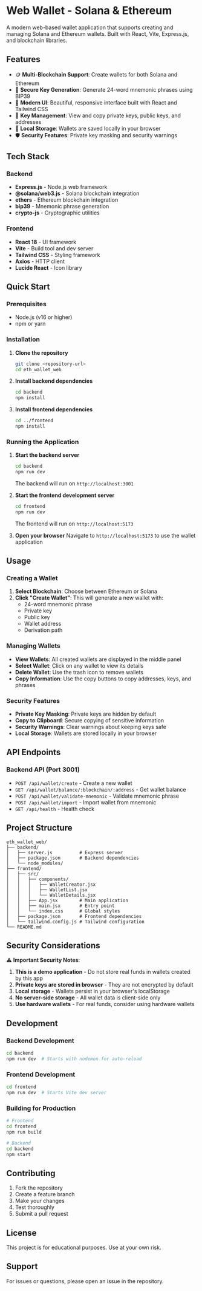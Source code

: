 # Web Wallet - Solana & Ethereum

A modern web-based wallet application that supports creating and managing Solana and Ethereum wallets. Built with React, Vite, Express.js, and blockchain libraries.

## Features

- 🪙 **Multi-Blockchain Support**: Create wallets for both Solana and Ethereum
- 🔐 **Secure Key Generation**: Generate 24-word mnemonic phrases using BIP39
- 📱 **Modern UI**: Beautiful, responsive interface built with React and Tailwind CSS
- 🔑 **Key Management**: View and copy private keys, public keys, and addresses
- 💾 **Local Storage**: Wallets are saved locally in your browser
- 🛡️ **Security Features**: Private key masking and security warnings

## Tech Stack

### Backend

- **Express.js** - Node.js web framework
- **@solana/web3.js** - Solana blockchain integration
- **ethers** - Ethereum blockchain integration
- **bip39** - Mnemonic phrase generation
- **crypto-js** - Cryptographic utilities

### Frontend

- **React 18** - UI framework
- **Vite** - Build tool and dev server
- **Tailwind CSS** - Styling framework
- **Axios** - HTTP client
- **Lucide React** - Icon library

## Quick Start

### Prerequisites

- Node.js (v16 or higher)
- npm or yarn

### Installation

1. **Clone the repository**

   ```bash
   git clone <repository-url>
   cd eth_wallet_web
   ```

2. **Install backend dependencies**

   ```bash
   cd backend
   npm install
   ```

3. **Install frontend dependencies**
   ```bash
   cd ../frontend
   npm install
   ```

### Running the Application

1. **Start the backend server**

   ```bash
   cd backend
   npm run dev
   ```

   The backend will run on `http://localhost:3001`

2. **Start the frontend development server**

   ```bash
   cd frontend
   npm run dev
   ```

   The frontend will run on `http://localhost:5173`

3. **Open your browser**
   Navigate to `http://localhost:5173` to use the wallet application

## Usage

### Creating a Wallet

1. **Select Blockchain**: Choose between Ethereum or Solana
2. **Click "Create Wallet"**: This will generate a new wallet with:
   - 24-word mnemonic phrase
   - Private key
   - Public key
   - Wallet address
   - Derivation path

### Managing Wallets

- **View Wallets**: All created wallets are displayed in the middle panel
- **Select Wallet**: Click on any wallet to view its details
- **Delete Wallet**: Use the trash icon to remove wallets
- **Copy Information**: Use the copy buttons to copy addresses, keys, and phrases

### Security Features

- **Private Key Masking**: Private keys are hidden by default
- **Copy to Clipboard**: Secure copying of sensitive information
- **Security Warnings**: Clear warnings about keeping keys safe
- **Local Storage**: Wallets are stored locally in your browser

## API Endpoints

### Backend API (Port 3001)

- `POST /api/wallet/create` - Create a new wallet
- `GET /api/wallet/balance/:blockchain/:address` - Get wallet balance
- `POST /api/wallet/validate-mnemonic` - Validate mnemonic phrase
- `POST /api/wallet/import` - Import wallet from mnemonic
- `GET /api/health` - Health check

## Project Structure

```
eth_wallet_web/
├── backend/
│   ├── server.js          # Express server
│   ├── package.json       # Backend dependencies
│   └── node_modules/
├── frontend/
│   ├── src/
│   │   ├── components/
│   │   │   ├── WalletCreator.jsx
│   │   │   ├── WalletList.jsx
│   │   │   └── WalletDetails.jsx
│   │   ├── App.jsx        # Main application
│   │   ├── main.jsx       # Entry point
│   │   └── index.css      # Global styles
│   ├── package.json       # Frontend dependencies
│   └── tailwind.config.js # Tailwind configuration
└── README.md
```

## Security Considerations

⚠️ **Important Security Notes**:

1. **This is a demo application** - Do not store real funds in wallets created by this app
2. **Private keys are stored in browser** - They are not encrypted by default
3. **Local storage** - Wallets persist in your browser's localStorage
4. **No server-side storage** - All wallet data is client-side only
5. **Use hardware wallets** - For real funds, consider using hardware wallets

## Development

### Backend Development

```bash
cd backend
npm run dev  # Starts with nodemon for auto-reload
```

### Frontend Development

```bash
cd frontend
npm run dev  # Starts Vite dev server
```

### Building for Production

```bash
# Frontend
cd frontend
npm run build

# Backend
cd backend
npm start
```

## Contributing

1. Fork the repository
2. Create a feature branch
3. Make your changes
4. Test thoroughly
5. Submit a pull request

## License

This project is for educational purposes. Use at your own risk.

## Support

For issues or questions, please open an issue in the repository.
